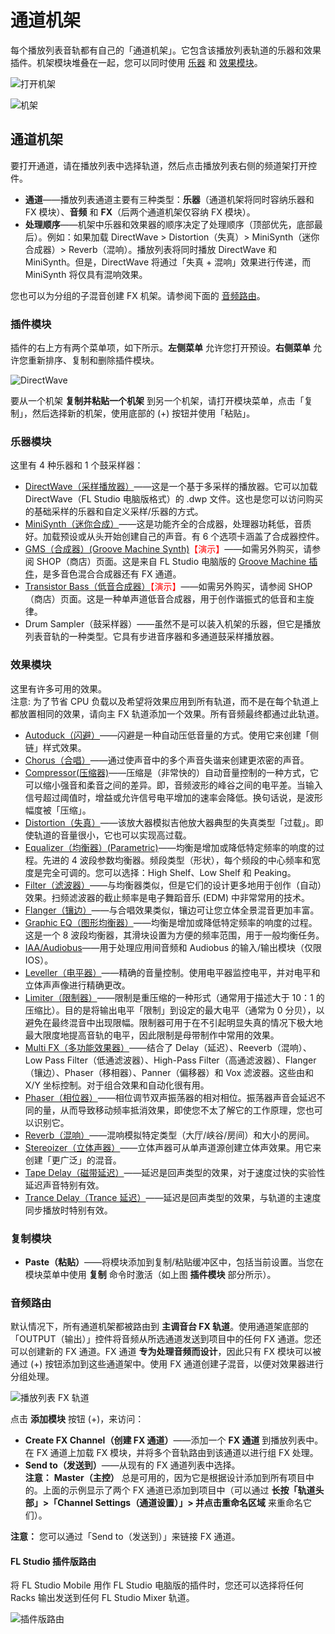 # 通道机架

每个播放列表音轨都有自己的「通道机架」。它包含该播放列表轨道的乐器和效果插件。机架模块堆叠在一起，您可以同时使用 [乐器][1] 和 [效果模块][2]。

![打开机架](../assets/rack/open_zh.png)

![机架](../assets/rack/rack_zh.png)

<a id="channelrack"></a>

## 通道机架

要打开通道，请在播放列表中选择轨道，然后点击播放列表右侧的频道架打开控件。

*   **通道**——播放列表通道主要有三种类型：**乐器**（通道机架将同时容纳乐器和 FX 模块）、**音频** 和 **FX**（后两个通道机架仅容纳 FX 模块）。
*   **处理顺序**——机架中乐器和效果器的顺序决定了处理顺序（顶部优先，底部最后）。例如：如果加载 DirectWave > Distortion（失真）> MiniSynth（迷你合成器）> Reverb（混响）。播放列表将同时播放 DirectWave 和 MiniSynth。但是，DirectWave 将通过「失真 + 混响」效果进行传递，而 MiniSynth 将仅具有混响效果。

您也可以为分组的子混音创建 FX 机架。请参阅下面的 [音频路由][3]。

<a id="pluginmodule"></a>

### 插件模块

插件的右上方有两个菜单项，如下所示。**左侧菜单** 允许您打开预设。**右侧菜单** 允许您重新排序、复制和删除插件模块。

![DirectWave](../assets/rack/directwave_zh.png)

要从一个机架 **复制并粘贴一个机架** 到另一个机架，请打开模块菜单，点击「复制」，然后选择新的机架，使用底部的 (+) 按钮并使用「粘贴」。

<a id="instrumentmodule"></a>

### 乐器模块

这里有 4 种乐器和 1 个鼓采样器：

*   [DirectWave（采样播放器）][4]——这是一个基于多采样的播放器。它可以加载 DirectWave（FL Studio 电脑版格式）的 .dwp 文件。这也是您可以访问购买的基础采样的乐器和自定义采样/乐器的方式。
*   [MiniSynth（迷你合成）][5]——这是功能齐全的合成器，处理器功耗低，音质好。加载预设或从头开始创建自己的声音。有 6 个选项卡涵盖了合成器控件。
*   [GMS（合成器）(Groove Machine Synth)][6]<font color="red">【演示】</font>——如需另外购买，请参阅 SHOP（商店）页面。这是来自 FL Studio 电脑版的 [Groove Machine 插件][7]，是多音色混合合成器还有 FX 通道。
*   [Transistor Bass（低音合成器）][8]<font color="red">【演示】</font>——如需另外购买，请参阅 SHOP（商店）页面。这是一种单声道低音合成器，用于创作谐振式的低音和主旋律。
*   Drum Sampler（鼓采样器）——虽然不是可以装入机架的乐器，但它是播放列表音轨的一种类型。它具有步进音序器和多通道鼓采样播放器。

<a id="effectmodule"></a>

### 效果模块

这里有许多可用的效果。  
注意: 为了节省 CPU 负载以及希望将效果应用到所有轨道，而不是在每个轨道上都放置相同的效果，请向主 FX 轨道添加一个效果。所有音频最终都通过此轨道。

*   [Autoduck（闪避）][9]——闪避是一种自动压低音量的方式。使用它来创建「侧链」样式效果。
*   [Chorus（合唱）][10]——通过使声音中的多个声音失谐来创建更浓密的声音。
*   [Compressor(压缩器)][11]——压缩是（非常快的）自动音量控制的一种方式，它可以缩小强音和柔音之间的差异。即，音频波形的峰谷之间的电平差。当输入信号超过阈值时，增益或允许信号电平增加的速率会降低。换句话说，是波形幅度被「压缩」。
*   [Distortion（失真）][12]——该放大器模拟吉他放大器典型的失真类型「过载」。即使轨道的音量很小，它也可以实现高过载。
*   [Equalizer（均衡器）(Parametric)][13]——均衡是增加或降低特定频率的响度的过程。先进的 4 波段参数均衡器。频段类型（形状），每个频段的中心频率和宽度是完全可调的。您可以选择：High Shelf、Low Shelf 和 Peaking。
*   [Filter（滤波器）][14]——与均衡器类似，但是它们的设计更多地用于创作（自动）效果。扫频滤波器的截止频率是电子舞蹈音乐 (EDM) 中非常常用的技术。
*   [Flanger（镶边）][15]——与合唱效果类似，镶边可让您立体全景混音更加丰富。
*   [Graphic EQ（图形均衡器）][16]——均衡是增加或降低特定频率的响度的过程。这是一个 8 波段均衡器，其滑块设置为方便的频率范围，用于一般均衡任务。
*   [IAA/Audiobus][17]——用于处理应用间音频和 Audiobus 的输入/输出模块（仅限 IOS）。
*   [Leveller（电平器）][18]——精确的音量控制。使用电平器监控电平，并对电平和立体声声像进行精确更改。
*   [Limiter（限制器）][19]——限制是重压缩的一种形式（通常用于描述大于 10：1 的压缩比）。目的是将输出电平「限制」到设定的最大电平（通常为 0 分贝），以避免在最终混音中出现限幅。限制器可用于在不引起明显失真的情况下极大地最大限度地提高音轨的电平，因此限制是母带制作中常用的效果。
*   [Multi FX（多功能效果器）][20]——结合了 Delay（延迟）、Reeverb（混响）、Low Pass Filter（低通滤波器）、High-Pass Filter（高通滤波器）、Flanger（镶边）、Phaser（移相器）、Panner（偏移器）和 Vox 滤波器。这些由和 X/Y 坐标控制。对于组合效果和自动化很有用。
*   [Phaser（相位器）][21]——相位调节双声振荡器的相对相位。振荡器声音会延迟不同的量，从而导致移动频率抵消效果，即使您不太了解它的工作原理，您也可以识别它。
*   [Reverb（混响）][22]——混响模拟特定类型（大厅/峡谷/房间）和大小的房间。
*   [Stereoizer（立体声器）][23]——立体声器可从单声道源创建立体声效果。用它来创建「更广泛」的混音。
*   [Tape Delay（磁带延迟）][24]——延迟是回声类型的效果，对于速度过快的实验性延迟声音特别有效。
*   [Trance Delay（Trance 延迟）][25]——延迟是回声类型的效果，与轨道的主速度同步播放时特别有效。

<a id="flm_copypaste"></a>

### 复制模块

*   **Paste（粘贴）**——将模块添加到复制/粘贴缓冲区中，包括当前设置。当您在模块菜单中使用 **复制** 命令时激活（如上图 **插件模块** 部分所示）。

<a id="flm_routing"></a>

### 音频路由

默认情况下，所有通道机架都被路由到 **主调音台 FX 轨道**。使用通道架底部的「OUTPUT（输出）」控件将音频从所选通道发送到项目中的任何 FX 通道。您还可以创建新的 FX 通道。FX 通道 **专为处理音频而设计**，因此只有 FX 模块可以被通过 (+) 按钮添加到这些通道架中。使用 FX 通道创建子混音，以便对效果器进行分组处理。

![播放列表 FX 轨道](../assets/rack/playlist_fx_track_zh.png)

点击 **添加模块** 按钮 (+)，来访问：

*   **Create FX Channel（创建 FX 通道）**——添加一个 **FX 通道** 到播放列表中。在 FX 通道上加载 FX 模块，并将多个音轨路由到该通道以进行组 FX 处理。
*   **Send to（发送到）**——从现有的 FX 通道列表中选择。  
    **注意：** **Master（主控）** 总是可用的，因为它是根据设计添加到所有项目中的。上面的示例显示了两个 FX 通道已添加到项目中（可以通过 **长按「轨道头部」>「Channel Settings（通道设置）」> 并点击重命名区域** 来重命名它们）。

**注意：** 您可以通过「Send to（发送到）」来链接 FX 通道。

<a id="flm_pluginrouting"></a>

#### FL Studio 插件版路由

将 FL Studio Mobile 用作 FL Studio 电脑版的插件时，您还可以选择将任何 Racks 输出发送到任何 FL Studio Mixer 轨道。

![插件版路由](../assets/rack/plugin_routing.png)

[1]: #instrumentmodule
[2]: #effectmodule
[3]: #flm_routing
[4]: Module_DirectWave.md
[5]: Module_Minisynth.md
[6]: Module_GMS.md
[7]: https://www.image-line.com/support/FLHelp/html/plugins/GMS.htm
[8]: Module_TransistorBass.md
[9]: Module_Autoduck.md
[10]: Module_Chorus.md
[11]: Module_Compressor.md
[12]: Module_Distortion.md
[13]: Module_ParametricEQ.md
[14]: Module_Filter.md
[15]: Module_Flanger.md
[16]: Module_GraphicEQ.md
[17]: iOS_InterApp.md
[18]: Module_Leveller.md
[19]: Module_Limiter.md
[20]: Module_MultiFX.md
[21]: Module_Phaser.md
[22]: Module_Reverb.md
[23]: Module_Stereoizer.md
[24]: Module_TapeDelay.md
[25]: Module_TranceDelay.md